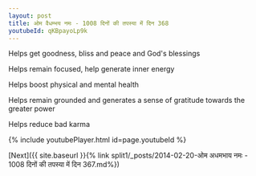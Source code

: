 ```yaml
---
layout: post
title: ओम वैधम्भय नमः - 1008 दिनों की तपस्या में दिन 368
youtubeId: qKBpayoLp9k
---
```

 
 
Helps get goodness, bliss and peace and God's blessings
 
Helps remain focused, help generate inner energy 
 
Helps boost physical and mental health 
 
Helps remain grounded and generates a sense of gratitude towards the greater power 
 
Helps reduce bad karma
 
 
 
 


{% include youtubePlayer.html id=page.youtubeId %}
 
[Next]({{ site.baseurl }}{% link  split1/_posts/2014-02-20-ओम अधमभाय नमः - 1008 दिनों की तपस्या में दिन 367.md%})
 

